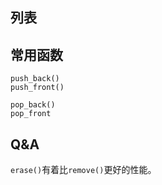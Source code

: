 ## 列表

## 常用函数

```
push_back()
push_front()

pop_back()
pop_front
```

## Q&A

`erase()`有着比`remove()`更好的性能。
